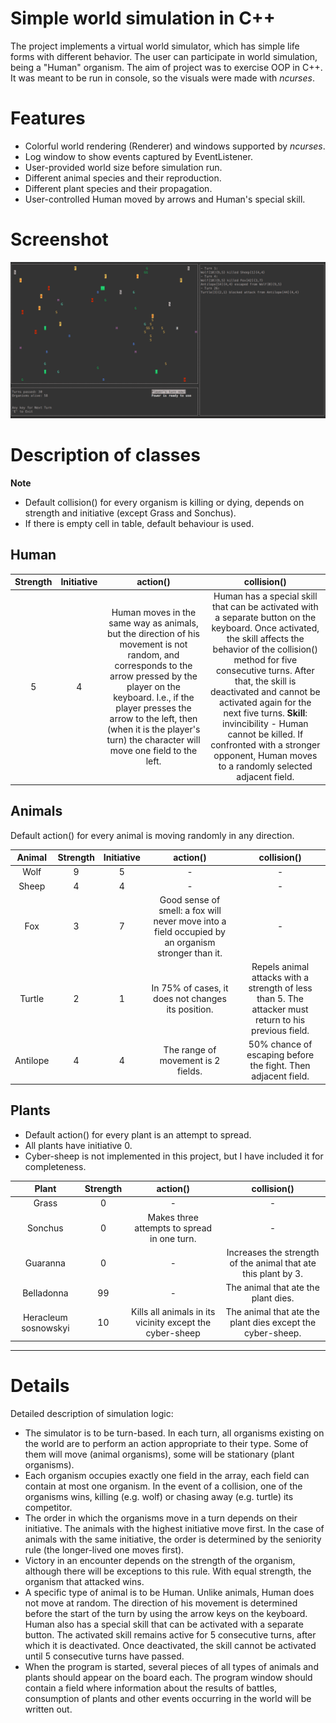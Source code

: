 # Simple world simulation in C++
The project implements a virtual world simulator, which has simple life forms with different behavior. The user can participate in world simulation, being a "Human" organism. The aim of project was to exercise OOP in C++. It was meant to be run in console, so the visuals were made with *ncurses*.

# Features
- Colorful world rendering (Renderer) and windows supported by *ncurses*.
- Log window to show events captured by EventListener.
- User-provided world size before simulation run.
- Different animal species and their reproduction.
- Different plant species and their propagation.
- User-controlled Human moved by arrows and Human's special skill.

# Screenshot
![simulation](showcase.png)

# Description of classes
**Note**
- Default collision() for every organism is killing or dying, depends on strength and initiative (except Grass and Sonchus).
- If there is empty cell in table, default behaviour is used.

## Human


  
| Strength | Initiative | action() | collision() |
| :--------: | :--------: | :--------: | :--------: |
| 5 | 4 | Human moves in the same way as animals, but the direction of his movement is not random, and corresponds to the arrow pressed by the player on the keyboard. I.e., if the player presses the arrow to the left, then (when it is the player's turn) the character will move one field to the left. | Human has a special skill that can be activated with a separate button on the keyboard. Once activated, the skill affects the behavior of the collision() method for five consecutive turns. After that, the skill is deactivated and cannot be activated again for the next five turns. **Skill**: invincibility - Human cannot be killed. If confronted with a stronger opponent, Human moves to a randomly selected adjacent field. |


## Animals
Default action() for every animal is moving randomly in any direction.


  
| Animal | Strength | Initiative | action() | collision() |
| :--------: | :--------: | :--------: | :--------: | :--------: |
| Wolf | 9 | 5 | - | - |
| Sheep | 4 | 4 | - | - |
| Fox | 3 | 7 | Good sense of smell: a fox will never move into a field occupied by an organism stronger than it. | - |
| Turtle | 2 | 1 | In 75% of cases, it does not changes its position. | Repels animal attacks with a strength of less than 5. The attacker must return to his previous field. |
| Antilope | 4 | 4 | The range of movement is 2 fields. | 50% chance of escaping before the fight. Then adjacent field. |



## Plants

- Default action() for every plant is an attempt to spread.
- All plants have initiative 0.
- Cyber-sheep is not implemented in this project, but I have included it for completeness.



| Plant | Strength | action() | collision() |
| :--------: | :--------: | :--------: | :--------: |
| Grass | 0 | - | - |
| Sonchus | 0 | Makes three attempts to spread in one turn. | - |
| Guaranna | 0 | - | Increases the strength of the animal that ate this plant by 3. |
| Belladonna | 99 | - | The animal that ate the plant dies. | 
| Heracleum sosnowskyi | 10 | Kills all animals in its vicinity except the cyber-sheep | The animal that ate the plant dies except the cyber-sheep. |

---

# Details
Detailed description of simulation logic:
- The simulator is to be turn-based. In each turn, all organisms existing on the world are to perform an action appropriate to their type. Some of them will move (animal organisms), some will be stationary (plant organisms). 
- Each organism occupies exactly one field in the array, each field can contain at most one organism. In the event of a collision, one of the organisms wins, killing (e.g. wolf) or chasing away (e.g. turtle) its competitor. 
- The order in which the organisms move in a turn depends on their initiative. The animals with the highest initiative move first. In the case of animals with the same initiative, the order is determined by the seniority rule (the longer-lived one moves first). 
- Victory in an encounter depends on the strength of the organism, although there will be exceptions to this rule. With equal strength, the organism that attacked wins. 
- A specific type of animal is to be Human. Unlike animals, Human does not move at random. The direction of his movement is determined before the start of the turn by using the arrow keys on the keyboard. Human also has a special skill that can be activated with a separate button. The activated skill remains active for 5 consecutive turns, after which it is deactivated. Once deactivated, the skill cannot be activated until 5 consecutive turns have passed. 
- When the program is started, several pieces of all types of animals and plants should appear on the board each. The program window should contain a field where information about the results of battles, consumption of plants and other events occurring in the world will be written out.

